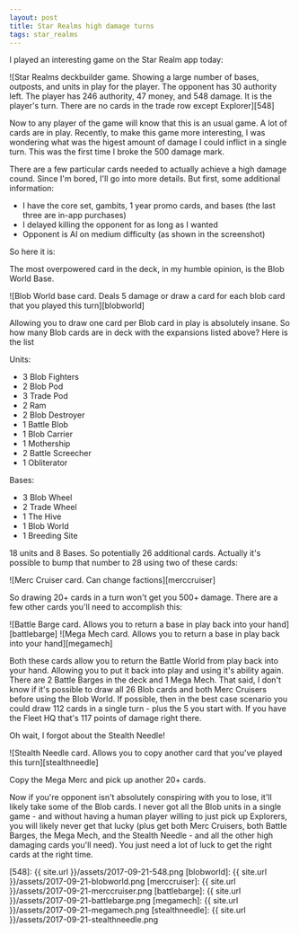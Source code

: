 ```yaml
---
layout: post
title: Star Realms high damage turns
tags: star_realms
---
```


I played an interesting game on the Star Realm app today:

![Star Realms deckbuilder game. Showing a large number of bases, outposts, and units in play for the player. The opponent has 30 authority left. The player has 246 authority, 47 money, and 548 damage. It is the player's turn. There are no cards in the trade row except Explorer][548]

Now to any player of the game will know that this is an usual game. A lot of cards are in play. Recently, to make this game more interesting, I was wondering what was the higest amount of damage I could inflict in a single turn. This was the first time I broke the 500 damage mark.

There are a few particular cards needed to actually achieve a high damage cound. Since I'm bored, I'll go into more details. But first, some additional information:

* I have the core set, gambits, 1 year promo cards, and bases (the last three are in-app purchases)
* I delayed killing the opponent for as long as I wanted
* Opponent is AI on medium difficulty (as shown in the screenshot)

So here it is:

The most overpowered card in the deck, in my humble opinion, is the Blob World Base.

![Blob World base card. Deals 5 damage or draw a card for each blob card that you played this turn][blobworld]

Allowing you to draw one card per Blob card in play is absolutely insane. So how many Blob cards are in deck with the expansions listed above? Here is the list

Units:

* 3 Blob Fighters
* 2 Blob Pod
* 3 Trade Pod
* 2 Ram
* 2 Blob Destroyer
* 1 Battle Blob
* 1 Blob Carrier
* 1 Mothership
* 2 Battle Screecher
* 1 Obliterator

Bases:

* 3 Blob Wheel
* 2 Trade Wheel
* 1 The Hive
* 1 Blob World
* 1 Breeding Site

18 units and 8 Bases. So potentially 26 additional cards. Actually it's possible to bump that number to 28 using two of these cards:

![Merc Cruiser card. Can change factions][merccruiser]

So drawing 20+ cards in a turn won't get you 500+ damage. There are a few other cards you'll need to accomplish this:

![Battle Barge card. Allows you to return a base in play back into your hand][battlebarge] ![Mega Mech card. Allows you to return a base in play back into your hand][megamech]

Both these cards allow you to return the Battle World from play back into your hand. Allowing you to put it back into play and using it's ability again. There are 2 Battle Barges in the deck and 1 Mega Mech. That said, I don't know if it's possible to draw all 26 Blob cards and both Merc Cruisers before using the Blob World. If possible, then in the best case scenario you could draw 112 cards in a single turn - plus the 5 you start with. If you have the Fleet HQ that's 117 points of damage right there.

Oh wait, I forgot about the Stealth Needle!

![Stealth Needle card. Allows you to copy another card that you've played this turn][stealthneedle]

Copy the Mega Merc and pick up another 20+ cards.

Now if you're opponent isn't absolutely conspiring with you to lose, it'll likely take some of the Blob cards. I never got all the Blob units in a single game - and without having a human player willing to just pick up Explorers, you will likely never get that lucky (plus get both Merc Cruisers, both Battle Barges, the Mega Mech, and the Stealth Needle - and all the other high damaging cards you'll need). You just need a lot of luck to get the right cards at the right time.

[548]: {{ site.url }}/assets/2017-09-21-548.png
[blobworld]: {{ site.url }}/assets/2017-09-21-blobworld.png
[merccruiser]: {{ site.url }}/assets/2017-09-21-merccruiser.png
[battlebarge]: {{ site.url }}/assets/2017-09-21-battlebarge.png
[megamech]: {{ site.url }}/assets/2017-09-21-megamech.png
[stealthneedle]: {{ site.url }}/assets/2017-09-21-stealthneedle.png